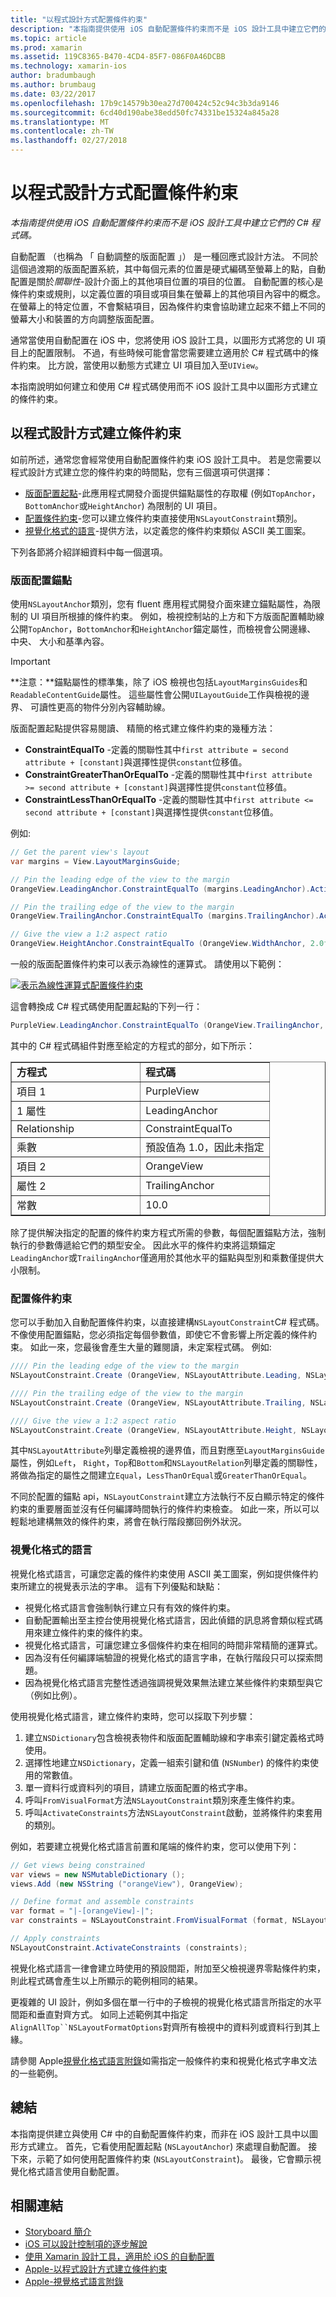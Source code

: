 ```yaml
---
title: "以程式設計方式配置條件約束"
description: "本指南提供使用 iOS 自動配置條件約束而不是 iOS 設計工具中建立它們的 C# 程式碼。"
ms.topic: article
ms.prod: xamarin
ms.assetid: 119C8365-B470-4CD4-85F7-086F0A46DCBB
ms.technology: xamarin-ios
author: bradumbaugh
ms.author: brumbaug
ms.date: 03/22/2017
ms.openlocfilehash: 17b9c14579b30ea27d700424c52c94c3b3da9146
ms.sourcegitcommit: 6cd40d190abe38edd50fc74331be15324a845a28
ms.translationtype: MT
ms.contentlocale: zh-TW
ms.lasthandoff: 02/27/2018
---
```

# <a name="programmatic-layout-constraints"></a>以程式設計方式配置條件約束

_本指南提供使用 iOS 自動配置條件約束而不是 iOS 設計工具中建立它們的 C# 程式碼。_

自動配置 （也稱為 「 自動調整的版面配置 」） 是一種回應式設計方法。 不同於這個過渡期的版面配置系統，其中每個元素的位置是硬式編碼至螢幕上的點，自動配置是關於*關聯性*-設計介面上的其他項目位置的項目的位置。 自動配置的核心是 條件約束或規則，以定義位置的項目或項目集在螢幕上的其他項目內容中的概念。 在螢幕上的特定位置，不會繫結項目，因為條件約束會協助建立起來不錯上不同的螢幕大小和裝置的方向調整版面配置。

通常當使用自動配置在 iOS 中，您將使用 iOS 設計工具，以圖形方式將您的 UI 項目上的配置限制。 不過，有些時候可能會當您需要建立適用於 C# 程式碼中的條件約束。 比方說，當使用以動態方式建立 UI 項目加入至`UIView`。

本指南說明如何建立和使用 C# 程式碼使用而不 iOS 設計工具中以圖形方式建立的條件約束。

<a name="Creating-Constraints-Programmatically" />

## <a name="creating-constraints-programmatically"></a>以程式設計方式建立條件約束

如前所述，通常您會經常使用自動配置條件約束 iOS 設計工具中。 若是您需要以程式設計方式建立您的條件約束的時間點，您有三個選項可供選擇：

* [版面配置起點](#Layout-Anchors)-此應用程式開發介面提供錨點屬性的存取權 (例如`TopAnchor`，`BottomAnchor`或`HeightAnchor`) 為限制的 UI 項目。
* [配置條件約束](#Layout-Constraints)-您可以建立條件約束直接使用`NSLayoutConstraint`類別。
* [視覺化格式的語言](#Visual-Format-Language)-提供方法，以定義您的條件約束類似 ASCII 美工圖案。

下列各節將介紹詳細資料中每一個選項。

<a name="Layout-Anchors" />

### <a name="layout-anchors"></a>版面配置錨點

使用`NSLayoutAnchor`類別，您有 fluent 應用程式開發介面來建立錨點屬性，為限制的 UI 項目所根據的條件約束。 例如，檢視控制站的上方和下方版面配置輔助線公開`TopAnchor`，`BottomAnchor`和`HeightAnchor`錨定屬性，而檢視會公開邊緣、 中央、 大小和基準內容。

> [!IMPORTANT]
> **注意：**錨點屬性的標準集，除了 iOS 檢視也包括`LayoutMarginsGuides`和`ReadableContentGuide`屬性。 這些屬性會公開`UILayoutGuide`工作與檢視的邊界、 可讀性更高的物件分別內容輔助線。

版面配置起點提供容易閱讀、 精簡的格式建立條件約束的幾種方法：

- **ConstraintEqualTo** -定義的關聯性其中`first attribute = second attribute + [constant]`與選擇性提供`constant`位移值。
- **ConstraintGreaterThanOrEqualTo** -定義的關聯性其中`first attribute >= second attribute + [constant]`與選擇性提供`constant`位移值。
- **ConstraintLessThanOrEqualTo** -定義的關聯性其中`first attribute <= second attribute + [constant]`與選擇性提供`constant`位移值。

例如: 

```csharp
// Get the parent view's layout
var margins = View.LayoutMarginsGuide;

// Pin the leading edge of the view to the margin
OrangeView.LeadingAnchor.ConstraintEqualTo (margins.LeadingAnchor).Active = true;

// Pin the trailing edge of the view to the margin
OrangeView.TrailingAnchor.ConstraintEqualTo (margins.TrailingAnchor).Active = true;

// Give the view a 1:2 aspect ratio
OrangeView.HeightAnchor.ConstraintEqualTo (OrangeView.WidthAnchor, 2.0f);
```

一般的版面配置條件約束可以表示為線性的運算式。 請使用以下範例：

[ ![](programmatic-layout-constraints-images/graph01.png "表示為線性運算式配置條件約束")](programmatic-layout-constraints-images/graph01.png)

這會轉換成 C# 程式碼使用配置起點的下列一行：

```csharp
PurpleView.LeadingAnchor.ConstraintEqualTo (OrangeView.TrailingAnchor, 10).Active = true; 
```

其中的 C# 程式碼組件對應至給定的方程式的部分，如下所示：

<table width="100%" border="1">
<tr>
<td width="50%"><b>方程式</b></td><td><b>程式碼</b></td>
</tr>
<tr>
<td width="50%">項目 1</td><td>PurpleView</td>
</tr>
<tr>
<td width="50%">1 屬性</td><td>LeadingAnchor</td>
</tr>
<tr>
<td width="50%">Relationship</td><td>ConstraintEqualTo</td>
</tr>
<tr>
<td width="50%">乘數</td><td>預設值為 1.0，因此未指定</td>
</tr>
<tr>
<td width="50%">項目 2</td><td>OrangeView</td>
</tr>
<tr>
<td width="50%">屬性 2</td><td>TrailingAnchor</td>
</tr>
<tr>
<td width="50%">常數</td><td>10.0</td>
</tr>
</table>

除了提供解決指定的配置的條件約束方程式所需的參數，每個配置錨點方法，強制執行的參數傳遞給它們的類型安全。 因此水平的條件約束將這類錨定`LeadingAnchor`或`TrailingAnchor`僅適用於其他水平的錨點與型別和乘數僅提供大小限制。

<a name="Layout-Constraints" />

### <a name="layout-constraints"></a>配置條件約束

您可以手動加入自動配置條件約束，以直接建構`NSLayoutConstraint`C# 程式碼。 不像使用配置錨點，您必須指定每個參數值，即使它不會影響上所定義的條件約束。 如此一來，您最後會產生大量的難閱讀，未定案程式碼。 例如: 

```csharp
//// Pin the leading edge of the view to the margin
NSLayoutConstraint.Create (OrangeView, NSLayoutAttribute.Leading, NSLayoutRelation.Equal, View, NSLayoutAttribute.LeadingMargin, 1.0f, 0.0f).Active = true;

//// Pin the trailing edge of the view to the margin
NSLayoutConstraint.Create (OrangeView, NSLayoutAttribute.Trailing, NSLayoutRelation.Equal, View, NSLayoutAttribute.TrailingMargin, 1.0f, 0.0f).Active = true;

//// Give the view a 1:2 aspect ratio
NSLayoutConstraint.Create (OrangeView, NSLayoutAttribute.Height, NSLayoutRelation.Equal, OrangeView, NSLayoutAttribute.Width, 2.0f, 0.0f).Active = true;
```

其中`NSLayoutAttribute`列舉定義檢視的邊界值，而且對應至`LayoutMarginsGuide`屬性，例如`Left`， `Right`，`Top`和`Bottom`和`NSLayoutRelation`列舉定義的關聯性，將做為指定的屬性之間建立`Equal`，`LessThanOrEqual`或`GreaterThanOrEqual`。

不同於配置的錨點 api，`NSLayoutConstraint`建立方法執行不反白顯示特定的條件約束的重要層面並沒有任何編譯時間執行的條件約束檢查。 如此一來，所以可以輕鬆地建構無效的條件約束，將會在執行階段擲回例外狀況。

<a name="Visual-Format-Language" />

### <a name="visual-format-language"></a>視覺化格式的語言

視覺化格式語言，可讓您定義的條件約束使用 ASCII 美工圖案，例如提供條件約束所建立的視覺表示法的字串。 這有下列優點和缺點：

- 視覺化格式語言會強制執行建立只有有效的條件約束。
 - 自動配置輸出至主控台使用視覺化格式語言，因此偵錯的訊息將會類似程式碼用來建立條件約束的條件約束。
 - 視覺化格式語言，可讓您建立多個條件約束在相同的時間非常精簡的運算式。
 - 因為沒有任何編譯端驗證的視覺化格式的語言字串，在執行階段只可以探索問題。
 - 因為視覺化格式語言完整性透過強調視覺效果無法建立某些條件約束類型與它 （例如比例）。

使用視覺化格式語言，建立條件約束時，您可以採取下列步驟：

1. 建立`NSDictionary`包含檢視表物件和版面配置輔助線和字串索引鍵定義格式時使用。
2. 選擇性地建立`NSDictionary`，定義一組索引鍵和值 (`NSNumber`) 的條件約束使用的常數值。
3. 單一資料行或資料列的項目，請建立版面配置的格式字串。
4. 呼叫`FromVisualFormat`方法`NSLayoutConstraint`類別來產生條件約束。
5. 呼叫`ActivateConstraints`方法`NSLayoutConstraint`啟動，並將條件約束套用的類別。

例如，若要建立視覺化格式語言前置和尾端的條件約束，您可以使用下列：

```csharp
// Get views being constrained
var views = new NSMutableDictionary (); 
views.Add (new NSString ("orangeView"), OrangeView);

// Define format and assemble constraints
var format = "|-[orangeView]-|";
var constraints = NSLayoutConstraint.FromVisualFormat (format, NSLayoutFormatOptions.AlignAllTop, null, views);

// Apply constraints
NSLayoutConstraint.ActivateConstraints (constraints);
```

視覺化格式語言一律會建立時使用的預設間距，附加至父檢視邊界零點條件約束，則此程式碼會產生以上所顯示的範例相同的結果。

更複雜的 UI 設計，例如多個在單一行中的子檢視的視覺化格式語言所指定的水平間距和垂直對齊方式。 如同上述範例其中指定`AlignAllTop``NSLayoutFormatOptions`對齊所有檢視中的資料列或資料行到其上緣。

請參閱 Apple[視覺化格式語言附錄](https://developer.apple.com/library/ios/documentation/UserExperience/Conceptual/AutolayoutPG/VisualFormatLanguage.html#//apple_ref/doc/uid/TP40010853-CH27-SW1)如需指定一般條件約束和視覺化格式字串文法的一些範例。

<a name="Summary" />

## <a name="summary"></a>總結

本指南提供建立與使用 C# 中的自動配置條件約束，而非在 iOS 設計工具中以圖形方式建立。 首先，它看使用配置起點 (`NSLayoutAnchor`) 來處理自動配置。 接下來，示範了如何使用配置條件約束 (`NSLayoutConstraint`)。 最後，它會顯示視覺化格式語言使用自動配置。

## <a name="related-links"></a>相關連結

- [Storyboard 簡介](~/ios/user-interface/storyboards/index.md)
- [iOS 可以設計控制項的逐步解說](~/ios/user-interface/designer/ios-designable-controls-walkthrough.md)
- [使用 Xamarin 設計工具，適用於 iOS 的自動配置](~/ios/user-interface/designer/designer-auto-layout.md#modifying-in-code)
- [Apple-以程式設計方式建立條件約束](https://developer.apple.com/library/ios/documentation/UserExperience/Conceptual/AutolayoutPG/ProgrammaticallyCreatingConstraints.html#//apple_ref/doc/uid/TP40010853-CH16-SW1)
- [Apple-視覺格式語言附錄](https://developer.apple.com/library/ios/documentation/UserExperience/Conceptual/AutolayoutPG/VisualFormatLanguage.html#//apple_ref/doc/uid/TP40010853-CH27-SW1)
